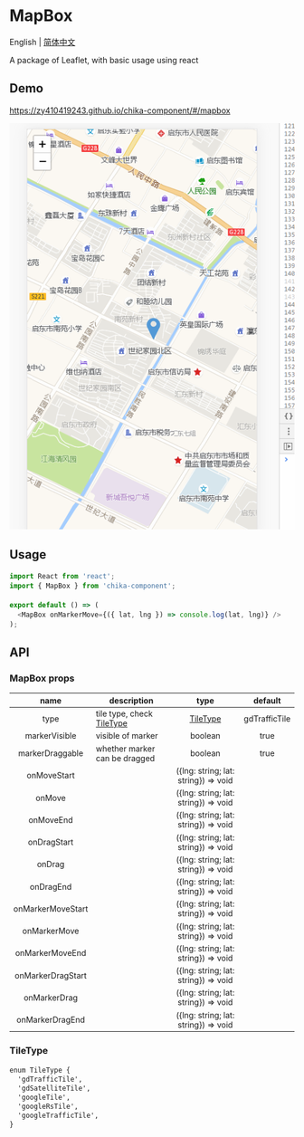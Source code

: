 # MapBox

English | [简体中文](./README-zh_CN.md)

A package of Leaflet, with basic usage using react

## Demo

https://zy410419243.github.io/chika-component/#/mapbox

<img src="./demo_img/screenshot.png" />

## Usage

```js
import React from 'react';
import { MapBox } from 'chika-component';

export default () => (
  <MapBox onMarkerMove={({ lat, lng }) => console.log(lat, lng)} />
);
```

## API

### MapBox props

|       name        | description                            |                 type                 |    default    |
| :---------------: | -------------------------------------- | :----------------------------------: | :-----------: |
|       type        | tile type, check [TileType](#TileType) |        [TileType](#TileType)         | gdTrafficTile |
|   markerVisible   | visible of marker                      |               boolean                |     true      |
|  markerDraggable  | whether marker can be dragged          |               boolean                |     true      |
|    onMoveStart    |                                        | ({lng: string; lat: string}) => void |               |
|      onMove       |                                        | ({lng: string; lat: string}) => void |               |
|     onMoveEnd     |                                        | ({lng: string; lat: string}) => void |               |
|    onDragStart    |                                        | ({lng: string; lat: string}) => void |               |
|      onDrag       |                                        | ({lng: string; lat: string}) => void |               |
|     onDragEnd     |                                        | ({lng: string; lat: string}) => void |               |
| onMarkerMoveStart |                                        | ({lng: string; lat: string}) => void |               |
|   onMarkerMove    |                                        | ({lng: string; lat: string}) => void |               |
|  onMarkerMoveEnd  |                                        | ({lng: string; lat: string}) => void |               |
| onMarkerDragStart |                                        | ({lng: string; lat: string}) => void |               |
|   onMarkerDrag    |                                        | ({lng: string; lat: string}) => void |               |
|  onMarkerDragEnd  |                                        | ({lng: string; lat: string}) => void |               |

### TileType

```tsx
enum TileType {
  'gdTrafficTile',
  'gdSatelliteTile',
  'googleTile',
  'googleRsTile',
  'googleTrafficTile',
}
```
